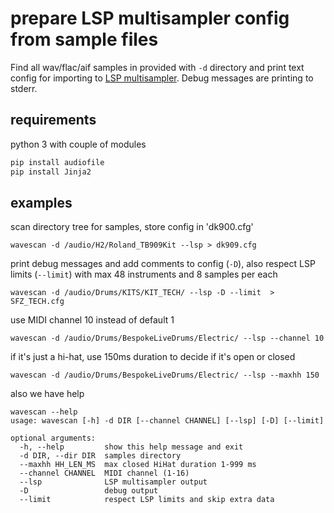 # prepare LSP multisampler config from sample files

Find all wav/flac/aif samples in provided with `-d` directory and print text config for importing to [LSP multisampler](https://lsp-plug.in/?page=manuals). Debug messages are printing to stderr.

## requirements

python 3 with couple of modules

```bash
pip install audiofile
pip install Jinja2
```

## examples

scan directory tree for samples, store config in 'dk900.cfg'

`wavescan -d /audio/H2/Roland_TB909Kit --lsp > dk909.cfg`

print debug messages and add comments to config  (`-D`), also respect LSP limits (`--limit`) with max 48 instruments and 8 samples per each

`wavescan -d /audio/Drums/KITS/KIT_TECH/ --lsp -D --limit  > SFZ_TECH.cfg`

use MIDI channel 10 instead of default 1

`wavescan -d /audio/Drums/BespokeLiveDrums/Electric/ --lsp --channel 10`

if it's just a hi-hat, use 150ms duration to decide if it's open or closed

`wavescan -d /audio/Drums/BespokeLiveDrums/Electric/ --lsp --maxhh 150`

also we have help

```text
wavescan --help
usage: wavescan [-h] -d DIR [--channel CHANNEL] [--lsp] [-D] [--limit]

optional arguments:
  -h, --help         show this help message and exit
  -d DIR, --dir DIR  samples directory
  --maxhh HH_LEN_MS  max closed HiHat duration 1-999 ms
  --channel CHANNEL  MIDI channel (1-16)
  --lsp              LSP multisampler output
  -D                 debug output
  --limit            respect LSP limits and skip extra data
```
